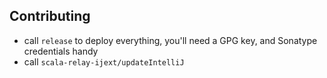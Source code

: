 ## Contributing

- call `release` to deploy everything, you'll need a GPG key, and Sonatype credentials handy
- call `scala-relay-ijext/updateIntelliJ`
